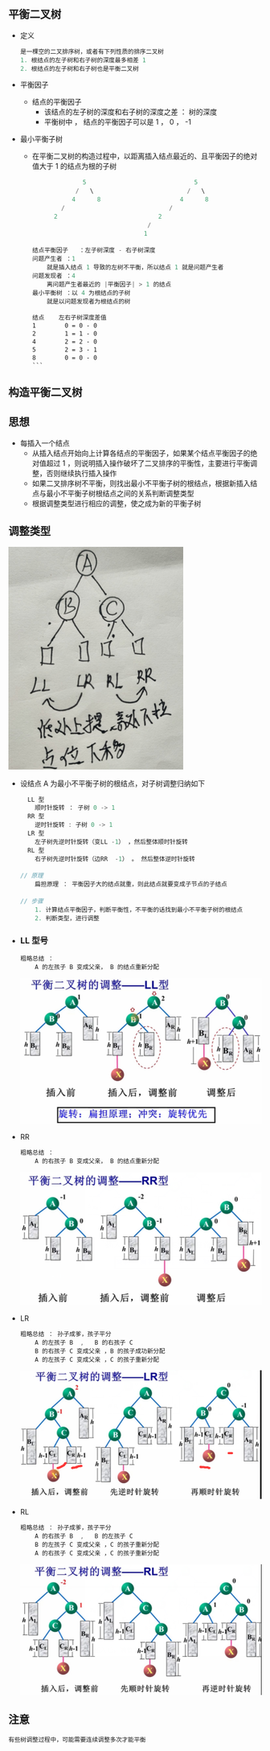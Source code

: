 ## 平衡二叉树

* 定义
  
  ```go
  是一棵空的二叉排序树，或者有下列性质的排序二叉树
  1. 根结点的左子树和右子树的深度最多相差 1
  2. 根结点的左子树和右子树也是平衡二叉树
  ```

* 平衡因子
  
  * 结点的平衡因子
    * 该结点的左子树的深度和右子树的深度之差  ： 树的深度
    * 平衡树中 ， 结点的平衡因子可以是 1 ， 0 ， -1

* 最小平衡子树
  
  * 在平衡二叉树的构造过程中，以距离插入结点最近的、且平衡因子的绝对值大于 1 的结点为根的子树
    
    ```go
                  5                              5
                /   \                          /   \
               4      8                      4      8
            /                             /
          2                            2
                                    /
                                   1
    
    结点平衡因子   ：左子树深度 - 右子树深度
    问题产生者 ：1
        就是插入结点 1 导致的左树不平衡，所以结点 1 就是问题产生者
    问题发现者 ：4
        离问题产生者最近的 |平衡因子| > 1 的结点
    最小平衡树 ：以 4 为根结点的子树
        就是以问题发现者为根结点的树
    ```

        结点    左右子树深度差值
        1        0 = 0 - 0 
        2        1 = 1 - 0
        4        2 = 2 - 0
        5        2 = 3 - 1
        8        0 = 0 - 0
        ```

## 构造平衡二叉树

## 思想

* 每插入一个结点
  * 从插入结点开始向上计算各结点的平衡因子，如果某个结点平衡因子的绝对值超过 1 ，则说明插入操作破坏了二叉排序的平衡性，主要进行平衡调整，否则继续执行插入操作
  * 如果二叉排序树不平衡，则找出最小不平衡子树的根结点，根据新插入结点与最小不平衡子树根结点之间的关系判断调整类型
  * 根据调整类型进行相应的调整，使之成为新的平衡子树

## 调整类型

![image-20201206125521793](image-20201206125521793.png)

* 设结点 A 为最小不平衡子树的根结点，对子树调整归纳如下
  
  ```go
    LL 型
      顺时针旋转 ： 子树 0 -> 1
    RR 型
      逆时针旋转 : 子树 0 -> 1
    LR 型
      左子树先逆时针旋转（变LL -1） ，然后整体顺时针旋转
    RL 型
      右子树先逆时针旋转（边RR  -1） 。 然后整体逆时针旋转
  
  // 原理
      扁担原理 ： 平衡因子大的结点就重，则此结点就要变成子节点的子结点
  
  // 步骤
      1. 计算结点平衡因子，判断平衡性，不平衡的话找到最小不平衡子树的根结点
      2. 判断类型，进行调整
  
  ```
  
* ### LL  型号
  
  ```go
  粗略总结 ：
      A 的左孩子 B 变成父亲， B 的结点重新分配
  ```

    <img src="image-20201029003236021.png" alt="image-20201029003236021" style="zoom:80%;" />

* RR
  
  ```go
  粗略总结 ：
      A 的右孩子 B 变成父亲， B 的结点重新分配
  ```

    <img src="image-20201029003310272.png" alt="image-20201029003310272" style="zoom:80%;" />

* LR
  
  ```go
  粗略总结 ： 孙子成爹，孩子平分
      A 的左孩子 B  ,   B 的右孩子 C
      B 的右孩子 C 变成父亲 ，B 的孩子成功新分配
      A 的左孩子 C 变成父亲 ，C 的孩子重新分配
  ```

    <img src="image-20201029003417938.png" alt="image-20201029003417938" style="zoom:80%;" />

* RL
  
  ```go
  粗略总结 ： 孙子成爹，孩子平分
      A 的右孩子 B  ,   B 的左孩子 C
      B 的左孩子 C 变成父亲 ，C 的孩子重新分配
      A 的右孩子 C 变成父亲 ，C 的孩子重新分配
  ```

    <img src="image-20201029003502252.png" alt="image-20201029003502252" style="zoom:80%;" />

## 注意

```go
有些树调整过程中，可能需要连续调整多次才能平衡
```
